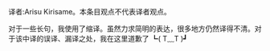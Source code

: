 译者:Arisu Kirisame。本条目观点不代表译者观点。

对于一些长句，我使用了缩译。虽然力求简明的表达，很多地方仍然译得不清。对于该中译的误译、漏译之处，我在这里道歉了 ┗( T﹏T )┛ 
